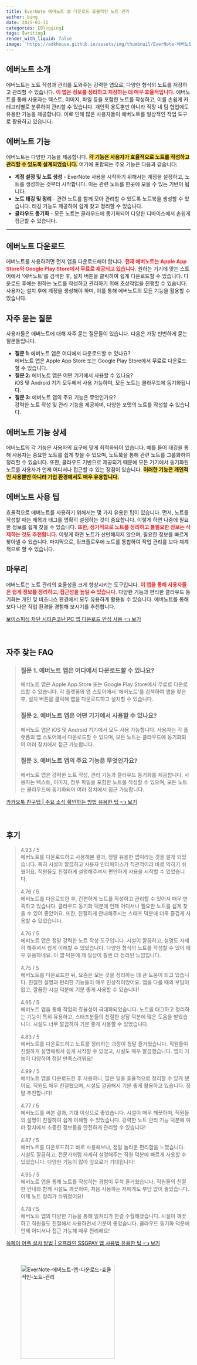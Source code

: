```yaml
---
title: EverNote 에버노트 앱 다운로드 효율적인 노트 관리
author: bing
date: 2025-01-31
categories: [Blogging]
tags: [writing]
render_with_liquid: false
image: 'https://adkhouse.github.io/assets/img/thumbnail/EverNote-에버노트-앱-다운로드-효율적인-노트-관리.webp'
---
```



<h2 id='에버노트_소개'>에버노트 소개</h2>

<p>에버노트는 노트 작성과 관리를 도와주는 강력한 앱으로, 다양한 형식의 노트를 저장하고 관리할 수 있습니다. <b><span style="color: #ee2323;">이 앱은 정보를 정리하고 저장하는 데 매우 효율적입니다.</span></b> 에버노트를 통해 사용자는 텍스트, 이미지, 파일 등을 포함한 노트를 작성하고, 이를 손쉽게 카테고리별로 분류하여 관리할 수 있습니다. 개인적 용도뿐만 아니라 직장 내 팀 협업에도 유용한 기능을 제공합니다. 이로 인해 많은 사용자들이 에버노트를 일상적인 작업 도구로 활용하고 있습니다.</p>

<h2 id='에버노트_기능'>에버노트 기능</h2>

<p>에버노트는 다양한 기능을 제공합니다. <b><span style="background-color: #ffe066;">각 기능은 사용자가 효율적으로 노트를 작성하고 관리할 수 있도록 설계되었습니다.</span></b> 여기에 포함되는 주요 기능은 다음과 같습니다:</p>

<ul>
    <li><b>계정 설정 및 노트 생성</b> - EverNote 사용을 시작하기 위해서는 계정을 설정하고, 노트를 생성하는 것부터 시작합니다. 이는 관련 노트를 한곳에 모을 수 있는 기반이 됩니다.</li>
    <li><b>노트 태깅 및 정리</b> - 관련 노트를 함께 모아 관리할 수 있도록 노트북을 생성할 수 있습니다. 태깅 기능도 제공하여 쉽게 찾고 정리할 수 있습니다.</li>
    <li><b>클라우드 동기화</b> - 모든 노트는 클라우드에 동기화되어 다양한 디바이스에서 손쉽게 접근할 수 있습니다.</li>
</ul>

<hr />

<h2 id='에버노트_다운로드'>에버노트 다운로드</h2>

<p>에버노트를 사용하려면 먼저 앱을 다운로드해야 합니다. <b><span style="color: #ee2323;">현재 에버노트는 Apple App Store와 Google Play Store에서 무료로 제공되고 있습니다.</span></b> 원하는 기기에 맞는 스토어에서 '에버노트'를 검색한 후, 설치 버튼을 클릭하여 쉽게 다운로드할 수 있습니다. 다운로드 후에는 원하는 노트를 작성하고 관리하기 위해 초상작업을 진행할 수 있습니다. 사용자는 설치 후에 계정을 생성해야 하며, 이를 통해 에버노트의 모든 기능을 활용할 수 있습니다.</p>

<h2 id='자주_묻는_질문'>자주 묻는 질문</h2>

<p>사용자들은 에버노트에 대해 자주 묻는 질문들이 있습니다. 다음은 가장 빈번하게 묻는 질문들입니다.</p>

<ul>
    <li><b>질문 1:</b> 에버노트 앱은 어디에서 다운로드할 수 있나요?<br>에버노트 앱은 Apple App Store 또는 Google Play Store에서 무료로 다운로드할 수 있습니다.</li>
    <li><b>질문 2:</b> 에버노트 앱은 어떤 기기에서 사용할 수 있나요?<br>iOS 및 Android 기기 모두에서 사용 가능하며, 모든 노트는 클라우드에 동기화됩니다.</li>
    <li><b>질문 3:</b> 에버노트 앱의 주요 기능은 무엇인가요?<br>강력한 노트 작성 및 관리 기능을 제공하며, 다양한 포맷의 노트를 작성할 수 있습니다.</li>
</ul>

<h2 id='에버노트_기능_상세'>에버노트 기능 상세</h2>

<p>에버노트의 각 기능은 사용자의 요구에 맞게 최적화되어 있습니다. 예를 들어 태깅을 통해 사용자는 중요한 노트를 쉽게 찾을 수 있으며, 노트북을 통해 관련 노트를 그룹화하여 정리할 수 있습니다. 또한, 클라우드 기반으로 제공되기 때문에 모든 기기에서 동기화된 노트를 사용자가 언제 어디서나 접근할 수 있는 장점이 있습니다. <b><span style="background-color: #ffe066;">이러한 기능은 개인적인 사용뿐만 아니라 기업 환경에서도 매우 유용합니다.</span></b></p>

<h2 id='에버노트_사용_팁'>에버노트 사용 팁</h2>

<p>효율적으로 에버노트를 사용하기 위해서는 몇 가지 유용한 팁이 있습니다. 먼저, 노트를 작성할 때는 제목과 태그를 명확히 설정하는 것이 중요합니다. 이렇게 하면 나중에 필요한 정보를 쉽게 찾을 수 있습니다. <b><span style="color: #ee2323;">또한, 정기적으로 노트를 정리하고 불필요한 정보는 삭제하는 것도 추천합니다.</span></b> 이렇게 하면 노트가 산만해지지 않으며, 필요한 정보를 빠르게 찾아낼 수 있습니다. 마지막으로, 워크플로우에 노트를 통합하여 작업 관리를 보다 체계적으로 할 수 있습니다.</p>

<h2 id='마무리'>마무리</h2>

<p>에버노트는 노트 관리의 효율성을 크게 향상시키는 도구입니다. <b><span style="color: #ee2323;">이 앱을 통해 사용자들은 쉽게 정보를 정리하고, 접근성을 높일 수 있습니다.</span></b> 다양한 기능과 편리한 클라우드 동기화는 개인 및 비즈니스 환경에서 모두 유용하게 활용될 수 있습니다. 에버노트를 통해 보다 나은 작업 환경을 경험해 보시기를 추천합니다.</p>


<p><a class="click-button" title="보이스피싱 차단 시티즌코난 PC 앱 다운로드 안심 사용" href="https://adkhouse.github.io/posts/%EB%B3%B4%EC%9D%B4%EC%8A%A4%ED%94%BC%EC%8B%B1-%EC%B0%A8%EB%8B%A8-%EC%8B%9C%ED%8B%B0%EC%A6%8C%EC%BD%94%EB%82%9C-PC-%EC%95%B1-%EB%8B%A4%EC%9A%B4%EB%A1%9C%EB%93%9C-%EC%95%88%EC%8B%AC-%EC%82%AC%EC%9A%A9/" rel="dofollow">보이스피싱 차단 시티즌코난 PC 앱 다운로드 안심 사용 👈 보기</a></p><br>
<h2 id='자주_찾는_FAQ'>자주 찾는 FAQ</h2>
<div itemscope="" itemtype="https://schema.org/FAQPage"> 
<blockquote> 
<div itemscope="" itemprop="mainEntity" itemtype="https://schema.org/Question"> 
<h3 itemprop="name">질문 1. 에버노트 앱은 어디에서 다운로드할 수 있나요?</h3> 
<div itemscope="" itemprop="acceptedAnswer" itemtype="https://schema.org/Answer"> 
<span itemprop="text"> 
<p>에버노트 앱은 Apple App Store 또는 Google Play Store에서 무료로 다운로드할 수 있습니다. 각 플랫폼의 앱 스토어에서 '에버노트'를 검색하여 앱을 찾은 후, 설치 버튼을 클릭해 앱을 다운로드하고 설치할 수 있습니다.</p> 
</span> 
</div> 
</div> 

<div itemscope="" itemprop="mainEntity" itemtype="https://schema.org/Question"> 
<h3 itemprop="name">질문 2. 에버노트 앱은 어떤 기기에서 사용할 수 있나요?</h3> 
<div itemscope="" itemprop="acceptedAnswer" itemtype="https://schema.org/Answer"> 
<span itemprop="text"> 
<p>에버노트 앱은 iOS 및 Android 기기에서 모두 사용 가능합니다. 사용자는 각 플랫폼의 앱 스토어에서 다운로드할 수 있으며, 모든 노트는 클라우드에 동기화되어 여러 장치에서 접근 가능합니다.</p> 
</span> 
</div> 
</div> 

<div itemscope="" itemprop="mainEntity" itemtype="https://schema.org/Question"> 
<h3 itemprop="name">질문 3. 에버노트 앱의 주요 기능은 무엇인가요?</h3> 
<div itemscope="" itemprop="acceptedAnswer" itemtype="https://schema.org/Answer"> 
<span itemprop="text"> 
<p>에버노트 앱은 강력한 노트 작성, 관리 기능과 클라우드 동기화를 제공합니다. 사용자는 텍스트, 이미지, 첨부 파일을 포함한 노트를 작성할 수 있으며, 모든 노트는 클라우드에 동기화되어 여러 장치에서 접근 가능합니다.</p> 
</span> 
</div> 
</div> 
</blockquote> 
</div>
<p><a class="click-button" title="카카오톡 친구탭 | 주요 소식 확인하는 방법 유용한 팁" href="https://adkhouse.github.io/posts/%EC%B9%B4%EC%B9%B4%EC%98%A4%ED%86%A1-%EC%B9%9C%EA%B5%AC%ED%83%AD-%EC%A3%BC%EC%9A%94-%EC%86%8C%EC%8B%9D-%ED%99%95%EC%9D%B8%ED%95%98%EB%8A%94-%EB%B0%A9%EB%B2%95-%EC%9C%A0%EC%9A%A9%ED%95%9C-%ED%8C%81/" rel="dofollow">카카오톡 친구탭 | 주요 소식 확인하는 방법 유용한 팁 👈 보기</a></p><br>
<h2 id='후기'>후기</h2>
<div itemscope itemtype="https://schema.org/Product">
  <blockquote>
  <div itemprop="review" itemscope itemtype="https://schema.org/Review">
      <div itemprop="reviewRating" itemscope itemtype="https://schema.org/Rating"> <span itemprop="ratingValue">4.93</span> / <span itemprop="bestRating">5</span> </div>
      <span itemprop="reviewBody">에버노트를 다운로드하고 사용해본 결과, 정말 유용한 앱이라는 것을 알게 되었습니다. 특히 시설이 깔끔하고 사용자 인터페이스가 직관적이라 바로 익히기 쉬웠어요. 직원들도 친절하게 설명해주셔서 편안하게 사용을 시작할 수 있었습니다.</span>
  </div>
  <br>
  <div itemprop="review" itemscope itemtype="https://schema.org/Review">
      <div itemprop="reviewRating" itemscope itemtype="https://schema.org/Rating"> <span itemprop="ratingValue">4.76</span> / <span itemprop="bestRating">5</span> </div>
      <span itemprop="reviewBody">에버노트를 다운로드한 후, 간편하게 노트를 작성하고 관리할 수 있어서 매우 만족하고 있습니다. 클라우드 동기화 덕분에 언제 어디서나 필요한 노트를 쉽게 찾을 수 있어 좋았어요. 또한, 친절하게 안내해주시는 스태프 덕분에 더욱 즐겁게 사용할 수 있었습니다.</span>
  </div>
  <br>
  <div itemprop="review" itemscope itemtype="https://schema.org/Review">
      <div itemprop="reviewRating" itemscope itemtype="https://schema.org/Rating"> <span itemprop="ratingValue">4.76</span> / <span itemprop="bestRating">5</span> </div>
      <span itemprop="reviewBody">에버노트 앱은 정말 강력한 노트 작성 도구입니다. 시설이 깔끔하고, 설명도 자세히 해주셔서 쉽게 이해할 수 있었습니다. 다양한 형식의 노트를 작성할 수 있어 매우 유용하네요. 이 앱 덕분에 제 일상이 훨씬 더 정리된 느낌입니다.</span>
  </div>
  <br>
  <div itemprop="review" itemscope itemtype="https://schema.org/Review">
      <div itemprop="reviewRating" itemscope itemtype="https://schema.org/Rating"> <span itemprop="ratingValue">4.75</span> / <span itemprop="bestRating">5</span> </div>
      <span itemprop="reviewBody">에버노트를 다운로드한 뒤, 요즘은 모든 것을 정리하는 데 큰 도움이 되고 있습니다. 친절한 설명과 편리한 기능들이 매우 인상적이었어요. 앱을 다룰 때의 부담이 없고, 깔끔한 시설 덕분에 기분 좋게 사용할 수 있습니다!</span>
  </div>
  <br>
  <div itemprop="review" itemscope itemtype="https://schema.org/Review">
      <div itemprop="reviewRating" itemscope itemtype="https://schema.org/Rating"> <span itemprop="ratingValue">4.95</span> / <span itemprop="bestRating">5</span> </div>
      <span itemprop="reviewBody">에버노트 앱을 통해 작업의 효율성이 극대화되었습니다. 노트를 태그하고 정리하는 기능이 특히 유용하고, 스태프분들의 친절한 상담 덕분에 많은 도움을 받았습니다. 시설도 너무 깔끔하여 기분 좋게 사용할 수 있었습니다.</span>
  </div>
  <br>
  <div itemprop="review" itemscope itemtype="https://schema.org/Review">
      <div itemprop="reviewRating" itemscope itemtype="https://schema.org/Rating"> <span itemprop="ratingValue">4.83</span> / <span itemprop="bestRating">5</span> </div>
      <span itemprop="reviewBody">에버노트를 다운로드하고 노트를 정리하는 과정이 정말 즐거웠습니다. 직원들이 친절하게 설명해줘서 쉽게 시작할 수 있었고, 시설도 매우 깔끔했습니다. 앱의 기능이 다양하여 정말 만족스러워요!</span>
  </div>
  <br>
  <div itemprop="review" itemscope itemtype="https://schema.org/Review">
      <div itemprop="reviewRating" itemscope itemtype="https://schema.org/Rating"> <span itemprop="ratingValue">4.99</span> / <span itemprop="bestRating">5</span> </div>
      <span itemprop="reviewBody">에버노트 앱을 다운로드한 후 사용하니, 많은 일을 효율적으로 정리할 수 있게 됐어요. 직원도 매우 친절했으며, 시설도 깔끔해서 기분 좋게 활용하고 있습니다. 정말 추천합니다!</span>
  </div>
  <br>
  <div itemprop="review" itemscope itemtype="https://schema.org/Review">
      <div itemprop="reviewRating" itemscope itemtype="https://schema.org/Rating"> <span itemprop="ratingValue">4.77</span> / <span itemprop="bestRating">5</span> </div>
      <span itemprop="reviewBody">에버노트를 써본 결과, 기대 이상으로 좋았습니다. 시설이 매우 깨끗하며, 직원들의 설명이 친절하여 쉽게 이해할 수 있었습니다. 강력한 노트 관리 기능 덕분에 여러 장치에서 소중한 정보들을 안전하게 관리할 수 있습니다!</span>
  </div>
  <br>
  <div itemprop="review" itemscope itemtype="https://schema.org/Review">
      <div itemprop="reviewRating" itemscope itemtype="https://schema.org/Rating"> <span itemprop="ratingValue">4.87</span> / <span itemprop="bestRating">5</span> </div>
      <span itemprop="reviewBody">에버노트를 다운로드하고 바로 사용해보니, 정말 놀라운 편리함을 느꼈습니다. 시설도 깔끔하고, 전문가처럼 자세히 설명해주는 직원 덕분에 빠르게 사용할 수 있었습니다. 다양한 기능이 많아 앞으로가 기대됩니다!</span>
  </div>
  <br>
  <div itemprop="review" itemscope itemtype="https://schema.org/Review">
      <div itemprop="reviewRating" itemscope itemtype="https://schema.org/Rating"> <span itemprop="ratingValue">4.95</span> / <span itemprop="bestRating">5</span> </div>
      <span itemprop="reviewBody">에버노트 앱을 통해 노트를 작성하는 경험이 무척 즐거웠습니다. 직원들의 친절한 안내와 함께 시설도 깨끗하여, 처음 사용하는 저에게도 부담 없이 좋았습니다. 이제 노트 정리가 쉬워졌어요!</span>
  </div>
  <br>
  <div itemprop="review" itemscope itemtype="https://schema.org/Review">
      <div itemprop="reviewRating" itemscope itemtype="https://schema.org/Rating"> <span itemprop="ratingValue">4.78</span> / <span itemprop="bestRating">5</span> </div>
      <span itemprop="reviewBody">에버노트 앱의 다양한 기능을 통해 일처리가 한결 수월해졌습니다. 시설이 깨끗하고 직원들도 친절해서 사용하면서 기분이 좋았습니다. 클라우드 동기화 덕분에 언제 어디서나 접근 가능해 매우 편리해요!</span>
  </div>
  </blockquote>
</div>
<p><a class="click-button" title="쓱페이 어플 설치 방법 | 오프라인 SSGPAY 앱 사용법 유용한 팁" href="https://adkhouse.github.io/posts/%EC%93%B1%ED%8E%98%EC%9D%B4-%EC%96%B4%ED%94%8C-%EC%84%A4%EC%B9%98-%EB%B0%A9%EB%B2%95-%EC%98%A4%ED%94%84%EB%9D%BC%EC%9D%B8-SSGPAY-%EC%95%B1-%EC%82%AC%EC%9A%A9%EB%B2%95-%EC%9C%A0%EC%9A%A9%ED%95%9C-%ED%8C%81/" rel="dofollow">쓱페이 어플 설치 방법 | 오프라인 SSGPAY 앱 사용법 유용한 팁 👈 보기</a></p><br>
<figure class="image"><img src="https://adkhouse.github.io/assets/img/thumbnail/EverNote-에버노트-앱-다운로드-효율적인-노트-관리.webp" alt="EverNote-에버노트-앱-다운로드-효율적인-노트-관리" width="256" height="256"></figure>